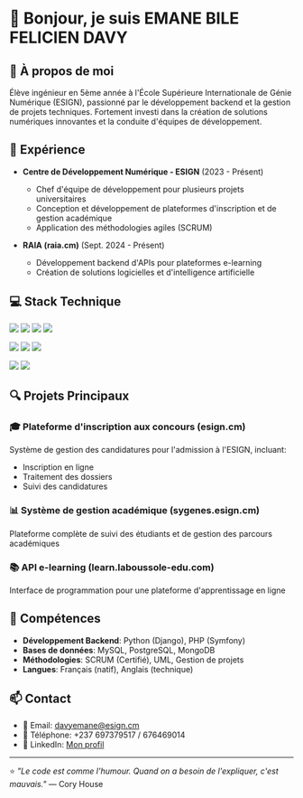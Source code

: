 # 👋 Bonjour, je suis EMANE BILE FELICIEN DAVY

## 💫 À propos de moi
Élève ingénieur en 5ème année à l'École Supérieure Internationale de Génie Numérique (ESIGN), passionné par le développement backend et la gestion de projets techniques. Fortement investi dans la création de solutions numériques innovantes et la conduite d'équipes de développement.

## 🚀 Expérience

- **Centre de Développement Numérique - ESIGN** (2023 - Présent)
  - Chef d'équipe de développement pour plusieurs projets universitaires
  - Conception et développement de plateformes d'inscription et de gestion académique
  - Application des méthodologies agiles (SCRUM)

- **RAIA (raia.cm)** (Sept. 2024 - Présent)
  - Développement backend d'APIs pour plateformes e-learning
  - Création de solutions logicielles et d'intelligence artificielle

## 💻 Stack Technique

<img src="https://img.shields.io/badge/Python-3776AB?style=for-the-badge&logo=python&logoColor=white" /> <img src="https://img.shields.io/badge/Django-092E20?style=for-the-badge&logo=django&logoColor=white" /> <img src="https://img.shields.io/badge/PHP-777BB4?style=for-the-badge&logo=php&logoColor=white" /> <img src="https://img.shields.io/badge/Symfony-000000?style=for-the-badge&logo=symfony&logoColor=white" />

<img src="https://img.shields.io/badge/MySQL-4479A1?style=for-the-badge&logo=mysql&logoColor=white" /> <img src="https://img.shields.io/badge/PostgreSQL-316192?style=for-the-badge&logo=postgresql&logoColor=white" /> <img src="https://img.shields.io/badge/MongoDB-4EA94B?style=for-the-badge&logo=mongodb&logoColor=white" />

<img src="https://img.shields.io/badge/Git-F05032?style=for-the-badge&logo=git&logoColor=white" /> <img src="https://img.shields.io/badge/GitHub-100000?style=for-the-badge&logo=github&logoColor=white" />

## 🔍 Projets Principaux

### 🎓 Plateforme d'inscription aux concours (esign.cm)
Système de gestion des candidatures pour l'admission à l'ESIGN, incluant:
- Inscription en ligne
- Traitement des dossiers
- Suivi des candidatures

### 📊 Système de gestion académique (sygenes.esign.cm)
Plateforme complète de suivi des étudiants et de gestion des parcours académiques

### 📚 API e-learning (learn.laboussole-edu.com)
Interface de programmation pour une plateforme d'apprentissage en ligne

## 🎯 Compétences

- **Développement Backend**: Python (Django), PHP (Symfony)
- **Bases de données**: MySQL, PostgreSQL, MongoDB
- **Méthodologies**: SCRUM (Certifié), UML, Gestion de projets
- **Langues**: Français (natif), Anglais (technique)

## 📫 Contact
- 📧 Email: davyemane@esign.cm
- 📱 Téléphone: +237 697379517 / 676469014
- 💼 LinkedIn: [Mon profil](https://www.linkedin.com/in/your-profile/)

---

⭐️ *"Le code est comme l'humour. Quand on a besoin de l'expliquer, c'est mauvais."* — Cory House
